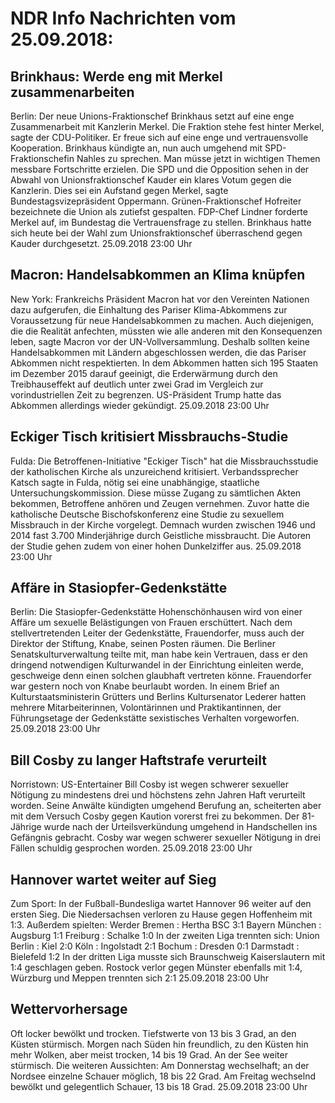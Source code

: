 # NDR Info Nachrichten vom 25.09.2018:


## Brinkhaus: Werde eng mit Merkel zusammenarbeiten
Berlin: Der neue Unions-Fraktionschef Brinkhaus setzt auf eine enge Zusammenarbeit mit Kanzlerin Merkel. Die Fraktion stehe fest hinter Merkel, sagte der CDU-Politiker. Er freue sich auf eine enge und vertrauensvolle Kooperation. Brinkhaus kündigte an, nun auch umgehend mit SPD-Fraktionschefin Nahles zu sprechen. Man müsse jetzt in wichtigen Themen messbare Fortschritte erzielen. Die SPD und die Opposition sehen in der Abwahl von Unionsfraktionschef Kauder ein klares Votum gegen die Kanzlerin. Dies sei ein Aufstand gegen Merkel, sagte Bundestagsvizepräsident Oppermann. Grünen-Fraktionschef Hofreiter bezeichnete die Union als zutiefst gespalten. FDP-Chef Lindner forderte Merkel auf, im Bundestag die Vertrauensfrage zu stellen. Brinkhaus hatte sich heute bei der Wahl zum Unionsfraktionschef überraschend gegen Kauder durchgesetzt. 25.09.2018 23:00 Uhr 

## Macron: Handelsabkommen an Klima knüpfen
New York: Frankreichs Präsident Macron hat vor den Vereinten Nationen dazu aufgerufen, die Einhaltung des Pariser Klima-Abkommens zur Voraussetzung für neue Handelsabkommen zu machen. Auch diejenigen, die die Realität anfechten, müssten wie alle anderen mit den Konsequenzen leben, sagte Macron vor der UN-Vollversammlung. Deshalb sollten keine Handelsabkommen mit Ländern abgeschlossen werden, die das Pariser Abkommen nicht respektierten. In dem Abkommen hatten sich 195 Staaten im Dezember 2015 darauf geeinigt, die Erderwärmung durch den Treibhauseffekt auf deutlich unter zwei Grad im Vergleich zur vorindustriellen Zeit zu begrenzen. US-Präsident Trump hatte das Abkommen allerdings wieder gekündigt. 25.09.2018 23:00 Uhr 

## Eckiger Tisch kritisiert Missbrauchs-Studie
Fulda:	Die Betroffenen-Initiative "Eckiger Tisch" hat die Missbrauchsstudie der katholischen Kirche als unzureichend kritisiert. Verbandssprecher Katsch sagte in Fulda, nötig sei eine unabhängige, staatliche Untersuchungskommission. Diese müsse Zugang zu sämtlichen Akten bekommen, Betroffene anhören und Zeugen vernehmen. Zuvor hatte die katholische Deutsche Bischofskonferenz eine Studie zu sexuellem Missbrauch in der Kirche vorgelegt. Demnach wurden zwischen 1946 und 2014 fast 3.700 Minderjährige durch Geistliche missbraucht. Die Autoren der Studie gehen zudem von einer hohen Dunkelziffer aus. 25.09.2018 23:00 Uhr 

## Affäre in Stasiopfer-Gedenkstätte
Berlin: Die Stasiopfer-Gedenkstätte Hohenschönhausen wird von einer Affäre um sexuelle Belästigungen von Frauen erschüttert. Nach dem stellvertretenden Leiter der Gedenkstätte, Frauendorfer, muss auch der Direktor der Stiftung, Knabe, seinen Posten räumen. Die Berliner Senatskulturverwaltung teilte mit, man habe kein Vertrauen, dass er den dringend notwendigen Kulturwandel in der Einrichtung einleiten werde, geschweige denn einen solchen glaubhaft vertreten könne. Frauendorfer war gestern noch von Knabe beurlaubt worden. In einem Brief an Kulturstaatsministerin Grütters und Berlins Kultursenator Lederer hatten mehrere Mitarbeiterinnen, Volontärinnen und Praktikantinnen, der Führungsetage der Gedenkstätte sexistisches Verhalten vorgeworfen. 25.09.2018 23:00 Uhr 

## Bill Cosby zu langer Haftstrafe verurteilt
Norristown:    US-Entertainer Bill Cosby ist wegen schwerer sexueller Nötigung zu mindestens drei und höchstens zehn Jahren Haft verurteilt worden. Seine Anwälte kündigten umgehend Berufung an, scheiterten aber mit dem Versuch Cosby gegen Kaution vorerst frei zu bekommen. Der 81-Jährige wurde nach der Urteilsverkündung umgehend in Handschellen ins Gefängnis gebracht. Cosby war wegen schwerer sexueller Nötigung in drei Fällen schuldig gesprochen worden. 25.09.2018 23:00 Uhr 

## Hannover wartet weiter auf Sieg
Zum Sport: In der Fußball-Bundesliga wartet Hannover 96 weiter auf den ersten Sieg. Die Niedersachsen verloren zu Hause gegen Hoffenheim mit 1:3. Außerdem spielten: Werder Bremen : Hertha BSC		3:1
Bayern München : Augsburg 1:1
Freiburg : Schalke				1:0 In der zweiten Liga trennten sich:
Union Berlin : Kiel 2:0
Köln : Ingolstadt		2:1 Bochum : Dresden		0:1
Darmstadt : Bielefeld	1:2 In der dritten Liga musste sich Braunschweig Kaiserslautern mit 1:4 geschlagen geben. Rostock verlor gegen Münster ebenfalls mit 1:4, Würzburg und Meppen trennten sich 2:1 25.09.2018 23:00 Uhr 

## Wettervorhersage
Oft locker bewölkt und trocken. Tiefstwerte von 13 bis 3 Grad, an den Küsten stürmisch. Morgen nach Süden hin freundlich, zu den Küsten hin mehr Wolken, aber meist trocken, 14 bis 19 Grad. An der See weiter stürmisch. Die weiteren Aussichten: Am Donnerstag wechselhaft; an der Nordsee einzelne Schauer möglich, 18 bis 22 Grad. Am Freitag wechselnd bewölkt und gelegentlich  Schauer, 13 bis 18 Grad. 25.09.2018 23:00 Uhr 
